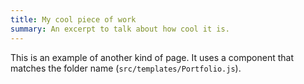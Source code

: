 ```yaml
---
title: My cool piece of work
summary: An excerpt to talk about how cool it is.
---
```


This is an example of another kind of page. It uses a component that matches the folder name (`src/templates/Portfolio.js`).
